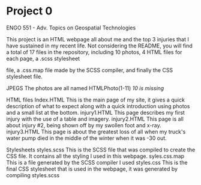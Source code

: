# Project 0

ENGO 551 - Adv. Topics on Geospatial Technologies

This project is an HTML webpage all about me and the top 3 injuries that I have sustained in my recent life. 
Not considering the README, you will find a total of 17 files in the repository, including 10 photos, 4 HTML files for each page, a .scss stylesheet

file, a .css.map file made by the SCSS compiler, and finally the CSS stylesheet file.

JPEGS
	The photos are all named HTMLPhoto(1-11) *10 is missing*

HTML files
	Index.HTML 
		This is the main page of my site, it gives a quick description of what to expect along with a quick introduction using photos and a small
		list at the bottom.
	injury1.HTML
		This page describes my first injury with the use of a table and imagery.
	injury2.HTML
		This page is all about injury #2, being shown off by my swollen foot and x-ray. 
	injury3.HTML
		This page is about the greatest loss of all when my truck's water pump died in the middle of the winter when it was -30 out.


Stylesheets
	styles.scss
		This is the SCSS file that was compiled to create the CSS file. It contains all the styling I used in this webpage.
	syles.css.map
		This is a file generated by the SCSS compiler I used
	styles.css
		This is the final CSS stylesheet that is used in the webpage, it was generated by compiling styles.scss
		
